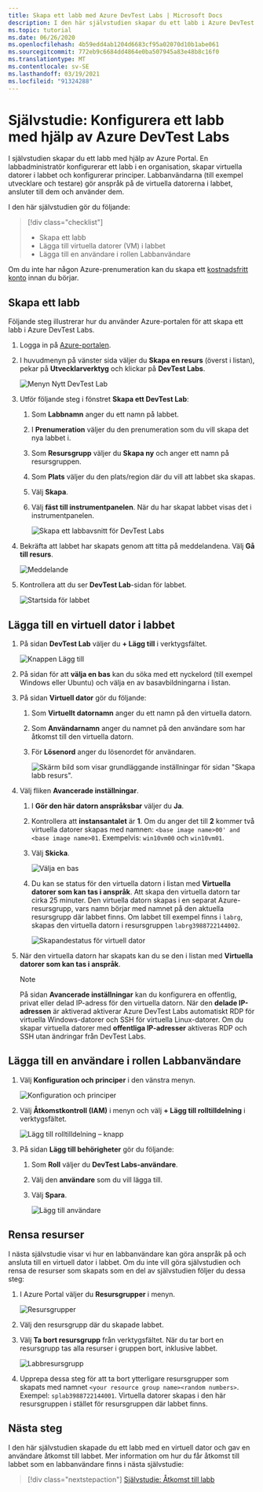 ```yaml
---
title: Skapa ett labb med Azure DevTest Labs | Microsoft Docs
description: I den här självstudien skapar du ett labb i Azure DevTest Labs med hjälp av Azure Portal. En labb administratör konfigurerar ett labb, skapar virtuella datorer i labbet och konfigurerar principer.
ms.topic: tutorial
ms.date: 06/26/2020
ms.openlocfilehash: 4b59edd4ab1204d6683cf95a02070d10b1abe061
ms.sourcegitcommit: 772eb9c6684dd4864e0ba507945a83e48b8c16f0
ms.translationtype: MT
ms.contentlocale: sv-SE
ms.lasthandoff: 03/19/2021
ms.locfileid: "91324288"
---
```

# <a name="tutorial-set-up-a-lab-by-using-azure-devtest-labs"></a>Självstudie: Konfigurera ett labb med hjälp av Azure DevTest Labs
I självstudien skapar du ett labb med hjälp av Azure Portal. En labbadministratör konfigurerar ett labb i en organisation, skapar virtuella datorer i labbet och konfigurerar principer. Labbanvändarna (till exempel utvecklare och testare) gör anspråk på de virtuella datorerna i labbet, ansluter till dem och använder dem. 

I den här självstudien gör du följande:

> [!div class="checklist"]
> * Skapa ett labb
> * Lägga till virtuella datorer (VM) i labbet
> * Lägga till en användare i rollen Labbanvändare

Om du inte har någon Azure-prenumeration kan du skapa ett [kostnadsfritt konto](https://azure.microsoft.com/free/) innan du börjar.

## <a name="create-a-lab"></a>Skapa ett labb
Följande steg illustrerar hur du använder Azure-portalen för att skapa ett labb i Azure DevTest Labs. 

1. Logga in på [Azure-portalen](https://portal.azure.com).
2. I huvudmenyn på vänster sida väljer du **Skapa en resurs** (överst i listan), pekar på **Utvecklarverktyg** och klickar på **DevTest Labs**. 

    ![Menyn Nytt DevTest Lab](./media/tutorial-create-custom-lab/new-custom-lab-menu.png)
1. Utför följande steg i fönstret **Skapa ett DevTest Lab**: 
    1. Som **Labbnamn** anger du ett namn på labbet. 
    2. I **Prenumeration** väljer du den prenumeration som du vill skapa det nya labbet i. 
    3. Som **Resursgrupp** väljer du **Skapa ny** och anger ett namn på resursgruppen. 
    4. Som **Plats** väljer du den plats/region där du vill att labbet ska skapas. 
    5. Välj **Skapa**. 
    6. Välj **fäst till instrumentpanelen**. När du har skapat labbet visas det i instrumentpanelen. 

        ![Skapa ett labbavsnitt för DevTest Labs](./media/tutorial-create-custom-lab/create-custom-lab-blade.png)
2. Bekräfta att labbet har skapats genom att titta på meddelandena. Välj **Gå till resurs**.  

    ![Meddelande](./media/tutorial-create-custom-lab/creation-notification.png)
3. Kontrollera att du ser **DevTest Lab**-sidan för labbet. 

    ![Startsida för labbet](./media/tutorial-create-custom-lab/lab-home-page.png)

## <a name="add-a-vm-to-the-lab"></a>Lägga till en virtuell dator i labbet

1. På sidan **DevTest Lab** väljer du **+ Lägg till** i verktygsfältet. 

    ![Knappen Lägg till](./media/tutorial-create-custom-lab/add-vm-to-lab-button.png)
1. På sidan för att **välja en bas** kan du söka med ett nyckelord (till exempel Windows eller Ubuntu) och välja en av basavbildningarna i listan. 
1. På sidan **Virtuell dator** gör du följande: 
    1. Som **Virtuellt datornamn** anger du ett namn på den virtuella datorn. 
    2. Som **Användarnamn** anger du namnet på den användare som har åtkomst till den virtuella datorn. 
    3. För **Lösenord** anger du lösenordet för användaren. 

        ![Skärm bild som visar grundläggande inställningar för sidan "Skapa labb resurs".](./media/tutorial-create-custom-lab/new-virtual-machine.png)
1. Välj fliken **Avancerade inställningar**.
    1. I **Gör den här datorn anspråksbar** väljer du **Ja**.
    2. Kontrollera att **instansantalet** är **1**. Om du anger det till **2** kommer två virtuella datorer skapas med namnen: `<base image name>00' and <base image name>01`. Exempelvis: `win10vm00` och `win10vm01`.     
    3. Välj **Skicka**. 

        ![Välja en bas](./media/tutorial-create-custom-lab/new-vm-advanced-settings.png)
    9. Du kan se status för den virtuella datorn i listan med **Virtuella datorer som kan tas i anspråk**. Att skapa den virtuella datorn tar cirka 25 minuter. Den virtuella datorn skapas i en separat Azure-resursgrupp, vars namn börjar med namnet på den aktuella resursgrupp där labbet finns. Om labbet till exempel finns i `labrg`, skapas den virtuella datorn i resursgruppen `labrg3988722144002`. 

        ![Skapandestatus för virtuell dator](./media/tutorial-create-custom-lab/vm-creation-status.png)
1. När den virtuella datorn har skapats kan du se den i listan med **Virtuella datorer som kan tas i anspråk**. 

    > [!NOTE] 
    > På sidan **Avancerade inställningar** kan du konfigurera en offentlig, privat eller delad IP-adress för den virtuella datorn. När den **delade IP-adressen** är aktiverad aktiverar Azure DevTest Labs automatiskt RDP för virtuella Windows-datorer och SSH för virtuella Linux-datorer. Om du skapar virtuella datorer med **offentliga IP-adresser** aktiveras RDP och SSH utan ändringar från DevTest Labs.  

## <a name="add-a-user-to-the-lab-user-role"></a>Lägga till en användare i rollen Labbanvändare

1. Välj **Konfiguration och principer** i den vänstra menyn. 

    ![Konfiguration och principer](./media/tutorial-create-custom-lab/configuration-and-policies-menu.png)
1. Välj **Åtkomstkontroll (IAM)** i menyn och välj **+ Lägg till rolltilldelning** i verktygsfältet. 

    ![Lägg till rolltilldelning – knapp](./media/tutorial-create-custom-lab/add-role-assignment-button.png)
1. På sidan **Lägg till behörigheter** gör du följande:
    1. Som **Roll** väljer du **DevTest Labs-användare**. 
    2. Välj den **användare** som du vill lägga till. 
    3. Välj **Spara**.

        ![Lägg till användare](./media/tutorial-create-custom-lab/add-user.png)

## <a name="clean-up-resources"></a>Rensa resurser
I nästa självstudie visar vi hur en labbanvändare kan göra anspråk på och ansluta till en virtuell dator i labbet. Om du inte vill göra självstudien och rensa de resurser som skapats som en del av självstudien följer du dessa steg: 

1. I Azure Portal väljer du **Resursgrupper** i menyn. 

    ![Resursgrupper](./media/tutorial-create-custom-lab/resource-groups.png)
1. Välj den resursgrupp där du skapade labbet. 
1. Välj **Ta bort resursgrupp** från verktygsfältet. När du tar bort en resursgrupp tas alla resurser i gruppen bort, inklusive labbet. 

    ![Labbresursgrupp](./media/tutorial-create-custom-lab/lab-resource-group.png)
1. Upprepa dessa steg för att ta bort ytterligare resursgrupper som skapats med namnet `<your resource group name><random numbers>`. Exempel: `splab3988722144001`. Virtuella datorer skapas i den här resursgruppen i stället för resursgruppen där labbet finns. 

## <a name="next-steps"></a>Nästa steg
I den här självstudien skapade du ett labb med en virtuell dator och gav en användare åtkomst till labbet. Mer information om hur du får åtkomst till labbet som en labbanvändare finns i nästa självstudie:

> [!div class="nextstepaction"]
> [Självstudie: Åtkomst till labb](tutorial-use-custom-lab.md)

